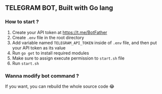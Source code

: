 ## TELEGRAM BOT, Built with Go lang

### How to start ?

1. Create your API token at https://t.me/BotFather
2. Create `.env` file in the root directory
3. Add variable named `TELEGRAM_API_TOKEN` inside of `.env` file,
   and then put your API token as its value
4. Run `go get` to install required modules
5. Make sure to assign execute permission to `start.sh` file
6. Run `start.sh`

### Wanna modify bot command ?

If you want, you can rebuild the whole source code 😂